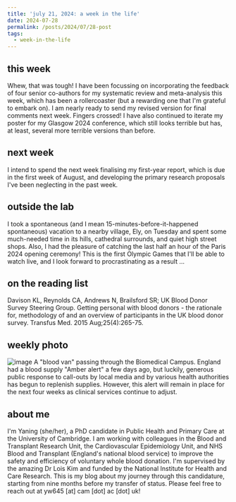 ```yaml
---
title: 'july 21, 2024: a week in the life'
date: 2024-07-28
permalink: /posts/2024/07/28-post
tags:
  - week-in-the-life
---
```


this week
------
Whew, that was tough! I have been focussing on incorporating the feedback of four senior co-authors for my systematic review and meta-analysis this week, which has been a rollercoaster (but a rewarding one that I'm grateful to embark on). I am nearly ready to send my revised version for final comments next week. Fingers crossed! I have also continued to iterate my poster for my Glasgow 2024 conference, which still looks terrible but has, at least, several more terrible versions than before.

next week
------
I intend to spend the next week finalising my first-year report, which is due in the first week of August, and developing the primary research proposals I've been neglecting in the past week.

outside the lab
------
I took a spontaneous (and I mean 15-minutes-before-it-happened spontaneous) vacation to a nearby village, Ely, on Tuesday and spent some much-needed time in its hills, cathedral surrounds, and quiet high street shops. Also, I had the pleasure of catching the last half an hour of the Paris 2024 opening ceremony! This is the first Olympic Games that I'll be able to watch live, and I look forward to procrastinating as a result ... 

on the reading list
------
Davison KL, Reynolds CA, Andrews N, Brailsford SR; UK Blood Donor Survey Steering Group. Getting personal with blood donors - the rationale for, methodology of and an overview of participants in the UK blood donor survey. Transfus Med. 2015 Aug;25(4):265-75. 

weekly photo
------
![image](https://github.com/user-attachments/assets/2ba023d8-636a-4c52-bdc0-d316727d67a8)
A "blood van" passing through the Biomedical Campus. England had a blood supply "Amber alert" a few days ago, but luckily, generous public response to call-outs by local media and by various health authorities has begun to replenish supplies. However, this alert will remain in place for the next four weeks as clinical services continue to adjust.

about me
------
I'm Yaning (she/her), a PhD candidate in Public Health and Primary Care at the University of Cambridge. I am working with colleagues in the Blood and Transplant Research Unit, the Cardiovascular Epidemiology Unit, and NHS Blood and Transplant (England's national blood service) to improve the safety and efficiency of voluntary whole blood donation. I'm supervised by the amazing Dr Lois Kim and funded by the National Institute for Health and Care Research. This is my blog about my journey through this candidature, starting from nine months before my transfer of status. Please feel free to reach out at yw645 [at] cam [dot] ac [dot] uk!
